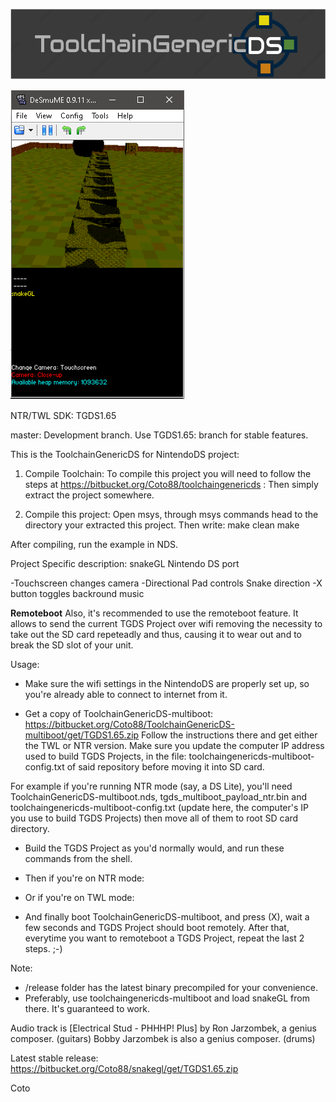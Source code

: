 ![ToolchainGenericDS](img/TGDS-Logo.png)

![ToolchainGenericDS](img/snakegl_nds.png)

NTR/TWL SDK: TGDS1.65

master: Development branch. Use TGDS1.65: branch for stable features.

This is the ToolchainGenericDS for NintendoDS project:

1.	Compile Toolchain:
To compile this project you will need to follow the steps at https://bitbucket.org/Coto88/toolchaingenericds :
Then simply extract the project somewhere.

2.	Compile this project: 
Open msys, through msys commands head to the directory your extracted this project.
Then write:
make clean <enter>
make <enter>

After compiling, run the example in NDS. 

Project Specific description: snakeGL Nintendo DS port

-Touchscreen changes camera
-Directional Pad controls Snake direction
-X button toggles backround music


____Remoteboot____
Also, it's recommended to use the remoteboot feature. It allows to send the current TGDS Project over wifi removing the necessity
to take out the SD card repeteadly and thus, causing it to wear out and to break the SD slot of your unit.

Usage:
- Make sure the wifi settings in the NintendoDS are properly set up, so you're already able to connect to internet from it.

- Get a copy of ToolchainGenericDS-multiboot: https://bitbucket.org/Coto88/ToolchainGenericDS-multiboot/get/TGDS1.65.zip
Follow the instructions there and get either the TWL or NTR version. Make sure you update the computer IP address used to build TGDS Projects, 
in the file: toolchaingenericds-multiboot-config.txt of said repository before moving it into SD card.

For example if you're running NTR mode (say, a DS Lite), you'll need ToolchainGenericDS-multiboot.nds, tgds_multiboot_payload_ntr.bin
and toolchaingenericds-multiboot-config.txt (update here, the computer's IP you use to build TGDS Projects) then move all of them to root SD card directory.

- Build the TGDS Project as you'd normally would, and run these commands from the shell.
<make clean>
<make>

- Then if you're on NTR mode:
<remoteboot ntr_mode computer_ip_address>

- Or if you're on TWL mode:
<remoteboot twl_mode computer_ip_address>

- And finally boot ToolchainGenericDS-multiboot, and press (X), wait a few seconds and TGDS Project should boot remotely.
  After that, everytime you want to remoteboot a TGDS Project, repeat the last 2 steps. ;-)

Note: 
- /release folder has the latest binary precompiled for your convenience.
- Preferably, use toolchaingenericds-multiboot and load snakeGL from there. It's guaranteed to work.

Audio track is [Electrical Stud - PHHHP! Plus] by Ron Jarzombek, a genius composer. (guitars)
Bobby Jarzombek is also a genius composer. (drums)

Latest stable release:
https://bitbucket.org/Coto88/snakegl/get/TGDS1.65.zip

Coto